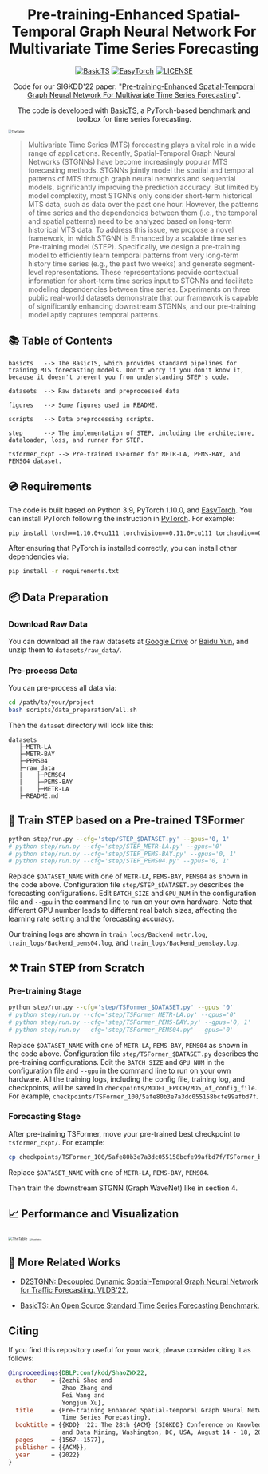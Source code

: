 # <div align="center"> Pre-training-Enhanced Spatial-Temporal Graph Neural Network For Multivariate Time Series Forecasting </div>

<div align="center">

[![BasicTS](https://img.shields.io/badge/Developing%20with-BasicTS-blue)](https://github.com/zezhishao/BasicTS)
[![EasyTorch](https://img.shields.io/badge/Developing%20with-EasyTorch-2077ff.svg)](https://github.com/cnstark/easytorch)
[![LICENSE](https://img.shields.io/github/license/zezhishao/BasicTS.svg)](https://github.com/zezhishao/BasicTS/blob/master/LICENSE)

Code for our SIGKDD'22 paper: "[Pre-training-Enhanced Spatial-Temporal Graph Neural Network For Multivariate Time Series Forecasting](https://arxiv.org/abs/2206.09113)".

The code is developed with [BasicTS](https://github.com/zezhishao/BasicTS), a PyTorch-based benchmark and toolbox for time series forecasting.

</div>


<img src="figure/STEP.png" alt="TheTable" style="zoom:42%;" />

> Multivariate Time Series (MTS) forecasting plays a vital role in a wide range of applications. Recently, Spatial-Temporal Graph Neural Networks (STGNNs) have become increasingly popular MTS forecasting methods. STGNNs jointly model the spatial and temporal patterns of MTS through graph neural networks and sequential models, significantly improving the prediction accuracy. But limited by model complexity, most STGNNs only consider short-term historical MTS data, such as data over the past one hour. However, the patterns of time series and the dependencies between them (i.e., the temporal and spatial patterns) need to be analyzed based on long-term historical MTS data. To address this issue, we propose a novel framework, in which STGNN is Enhanced by a scalable time series Pre-training model (STEP). Specifically, we design a pre-training model to efficiently learn temporal patterns from very long-term history time series (e.g., the past two weeks) and generate segment-level representations. These representations provide contextual information for short-term time series input to STGNNs and facilitate modeling dependencies between time series. Experiments on three public real-world datasets demonstrate that our framework is capable of significantly enhancing downstream STGNNs, and our pre-training model aptly captures temporal patterns.

## 📚 Table of Contents

```text
basicts   --> The BasicTS, which provides standard pipelines for training MTS forecasting models. Don't worry if you don't know it, because it doesn't prevent you from understanding STEP's code.

datasets  --> Raw datasets and preprocessed data

figures   --> Some figures used in README.

scripts   --> Data preprocessing scripts.

step      --> The implementation of STEP, including the architecture, dataloader, loss, and runner for STEP.

tsformer_ckpt --> Pre-trained TSFormer for METR-LA, PEMS-BAY, and PEMS04 dataset.
```

## 💿 Requirements

The code is built based on Python 3.9, PyTorch 1.10.0, and [EasyTorch](https://github.com/cnstark/easytorch).
You can install PyTorch following the instruction in [PyTorch](https://pytorch.org/get-started/locally/). For example:

```bash
pip install torch==1.10.0+cu111 torchvision==0.11.0+cu111 torchaudio==0.10.0 -f https://download.pytorch.org/whl/torch_stable.html
```

After ensuring that PyTorch is installed correctly, you can install other dependencies via:

```bash
pip install -r requirements.txt
```

## 📦 Data Preparation

### **Download Raw Data**

You can download all the raw datasets at [Google Drive](https://drive.google.com/file/d/1PY7IZ3SchpyXfNIXs71A2GEV29W5QCv2/view?usp=sharing) or [Baidu Yun](https://pan.baidu.com/s/1CXLxeHxHIMWLy3IKGFUq8g?pwd=blf8), and unzip them to `datasets/raw_data/`.

### **Pre-process Data**

You can pre-process all data via:

```bash
cd /path/to/your/project
bash scripts/data_preparation/all.sh
```

Then the `dataset` directory will look like this:

```text
datasets
   ├─METR-LA
   ├─METR-BAY
   ├─PEMS04
   ├─raw_data
   |    ├─PEMS04
   |    ├─PEMS-BAY
   |    ├─METR-LA
   ├─README.md
```

## 🎯 Train STEP based on a Pre-trained TSFormer

```bash
python step/run.py --cfg='step/STEP_$DATASET.py' --gpus='0, 1'
# python step/run.py --cfg='step/STEP_METR-LA.py' --gpus='0'
# python step/run.py --cfg='step/STEP_PEMS-BAY.py' --gpus='0, 1'
# python step/run.py --cfg='step/STEP_PEMS04.py' --gpus='0, 1'
```

Replace `$DATASET_NAME` with one of `METR-LA`, `PEMS-BAY`, `PEMS04` as shown in the code above. 
Configuration file `step/STEP_$DATASET.py` describes the forecasting configurations.
Edit `BATCH_SIZE` and `GPU_NUM` in the configuration file and `--gpu` in the command line to run on your own hardware.
Note that different GPU number leads to different real batch sizes, affecting the learning rate setting and the forecasting accuracy.

Our training logs are shown in `train_logs/Backend_metr.log`, `train_logs/Backend_pems04.log`, and `train_logs/Backend_pemsbay.log`.

## ⚒ Train STEP from Scratch

### **Pre-training Stage**

```bash
python step/run.py --cfg='step/TSFormer_$DATASET.py' --gpus '0'
# python step/run.py --cfg='step/TSFormer_METR-LA.py' --gpus='0'
# python step/run.py --cfg='step/TSFormer_PEMS-BAY.py' --gpus='0, 1'
# python step/run.py --cfg='step/TSFormer_PEMS04.py' --gpus='0'
```

Replace `$DATASET_NAME` with one of `METR-LA`, `PEMS-BAY`, `PEMS04` as shown in the code above.
Configuration file `step/TSFormer_$DATASET.py` describes the pre-training configurations.
Edit the `BATCH_SIZE` and `GPU_NUM` in the configuration file and `--gpu` in the command line to run on your own hardware.
All the training logs, including the config file, training log, and checkpoints, will be saved in `checkpoints/MODEL_EPOCH/MD5_of_config_file`.
For example, `checkpoints/TSFormer_100/5afe80b3e7a3dc055158bcfe99afbd7f`.

### **Forecasting Stage**

After pre-training TSFormer, move your pre-trained best checkpoint to `tsformer_ckpt/`.
For example:

```bash
cp checkpoints/TSFormer_100/5afe80b3e7a3dc055158bcfe99afbd7f/TSFormer_best_val_MAE.pt tsformer_ckpt/TSFormer_$DATASET_NAME.pt
```

Replace `$DATASET_NAME` with one of `METR-LA`, `PEMS-BAY`, `PEMS04`.

Then train the downstream STGNN (Graph WaveNet) like in section 4.

## 📈 Performance and Visualization
<!-- <img src="figures/Table3.png" alt="Table3" style="zoom:60.22%;" /><img src="figures/Table4.png" alt="Table4" style="zoom:51%;" /> -->
<img src="figure/MainResults.png" alt="TheTable" style="zoom:49.4%;" />

<img src="figure/Inspecting.jpg" alt="Visualization" style="zoom:25%;" />

## 🔗 More Related Works

- [D2STGNN: Decoupled Dynamic Spatial-Temporal Graph Neural Network for Traffic Forecasting. VLDB'22.](https://github.com/zezhishao/D2STGNN)

- [BasicTS: An Open Source Standard Time Series Forecasting Benchmark.](https://github.com/zezhishao/BasicTS)

## Citing

If you find this repository useful for your work, please consider citing it as follows:

```bibtex
@inproceedings{DBLP:conf/kdd/ShaoZWX22,
  author    = {Zezhi Shao and
               Zhao Zhang and
               Fei Wang and
               Yongjun Xu},
  title     = {Pre-training Enhanced Spatial-temporal Graph Neural Network for Multivariate
               Time Series Forecasting},
  booktitle = {{KDD} '22: The 28th {ACM} {SIGKDD} Conference on Knowledge Discovery
               and Data Mining, Washington, DC, USA, August 14 - 18, 2022},
  pages     = {1567--1577},
  publisher = {{ACM}},
  year      = {2022}
}
```
